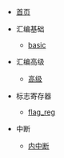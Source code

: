 - [首页](../README.md)
- 汇编基础

    - [basic](/x86asm/basic.md)

- 汇编高级

    - [高级](/x86asm/masm_advanced.md)

- 标志寄存器

    - [flag_reg](/x86asm/masm_Advanced_flag.md)

- 中断

    - [内中断](/x86asm/masm_interrupt.md)
